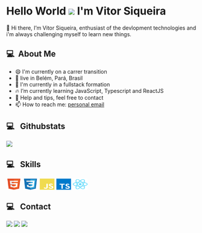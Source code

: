 <h1>Hello World <img src="https://raw.githubusercontent.com/kaueMarques/kaueMarques/master/hi.gif" alt"hi gif" width="32px" /> I'm Vitor Siqueira</h1>

👋 Hi there, I’m Vitor Siqueira, enthusiast of the devlopment technologies and i'm always challenging myself to learn new things.

## 💻 &nbsp;About Me

- 😄 I'm currently on a carrer transition
- 📌 live in Belém, Pará, Brasil
- 🚀 I'm currently in a fullstack formation
- 🔥 I’m currently learning JavaScript, Typescript and ReactJS
- 💬 Help and tips, feel free to contact
- 📫 How to reach me: [personal email](mailto:thevmesquita@gmail.com)

## 💻 &nbsp; Githubstats
<div align="left">
  <img height="180em" src="https://github-readme-stats.vercel.app/api?username=vmsiqueira&show_icons=true&theme=dracula&include_all_commits=true&count_private=true"/>
  <!-- <img height="180em" src="https://github-readme-stats.vercel.app/api/top-langs/?username=vmsiqueira&layout=compact&langs_count=7&theme=dracula"/> -->
</div>

## 💻 &nbsp; Skills
<div sytle="display: inline_block">
<img align="center" alt="Vit-HTML" height="30" width="40" src="https://raw.githubusercontent.com/devicons/devicon/master/icons/html5/html5-original.svg">
<img align="center" alt="Vit-CSS" height="30" width="40" src="https://raw.githubusercontent.com/devicons/devicon/master/icons/css3/css3-original.svg">
<img align="center" alt="Vit-Js" height="30" width="40" src="https://raw.githubusercontent.com/devicons/devicon/master/icons/javascript/javascript-plain.svg">
<img align="center" alt="Vit-Ts" height="30" width="40" src="https://raw.githubusercontent.com/devicons/devicon/master/icons/typescript/typescript-plain.svg">
<img align="center" alt="Vit-React" height="30" width="40" src="https://raw.githubusercontent.com/devicons/devicon/master/icons/react/react-original.svg">
</div>

## 💻 &nbsp; Contact
<div>
  <a href="https://instagram.com/vitormsiqueira" target="_blank"><img src="https://img.shields.io/badge/-Instagram-%238000FF?style=for-the-badge&logo=instagram&logoColor=white" target="_blank"></a>
    <a href = "mailto:thevmesquita@gmail.com"><img src="https://img.shields.io/badge/-Gmail-%23FF0026?style=for-the-badge&logo=gmail&logoColor=white" target="_blank"></a>
  <a href="https://www.linkedin.com/in/vitor-siqueira-149a88201/" target="_blank"><img src="https://img.shields.io/badge/-LinkedIn-%230077B5?style=for-the-badge&logo=linkedin&logoColor=white" target="_blank"></a> 
  
</div>


<!---
vmsiqueira/vmsiqueira is a ✨ special ✨ repository because its `README.md` (this file) appears on your GitHub profile.
You can click the Preview link to take a look at your changes.
--->
